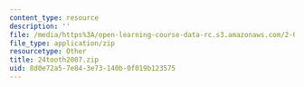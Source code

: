 ```yaml
---
content_type: resource
description: ''
file: /media/https%3A/open-learning-course-data-rc.s3.amazonaws.com/2-007-design-and-manufacturing-i-spring-2009/8d0e72a57e843e73140b0f019b123575_24tooth2007.zip
file_type: application/zip
resourcetype: Other
title: 24tooth2007.zip
uid: 8d0e72a5-7e84-3e73-140b-0f019b123575
---
```

